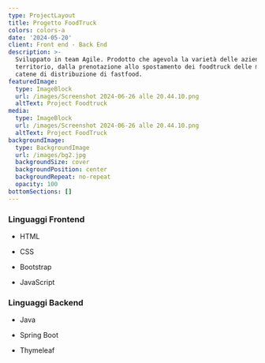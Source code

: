 ```yaml
---
type: ProjectLayout
title: Progetto FoodTruck
colors: colors-a
date: '2024-05-20'
client: Front end - Back End
description: >-
  Sviluppato in team Agile. Prodotto che agevola la varietà delle aziende sul
  territorio, dalla prenotazione allo spostamento dei foodtruck delle maggiori
  catene di distribuzione di fastfood.
featuredImage:
  type: ImageBlock
  url: /images/Screenshot 2024-06-26 alle 20.44.10.png
  altText: Project Foodtruck
media:
  type: ImageBlock
  url: /images/Screenshot 2024-06-26 alle 20.44.10.png
  altText: Project FoodTruck
backgroundImage:
  type: BackgroundImage
  url: /images/bg2.jpg
  backgroundSize: cover
  backgroundPosition: center
  backgroundRepeat: no-repeat
  opacity: 100
bottomSections: []
---
```

### Linguaggi Frontend

*   HTML

*   CSS

*   Bootstrap

*   JavaScript

### Linguaggi Backend

*   Java

*   Spring Boot

*   Thymeleaf

